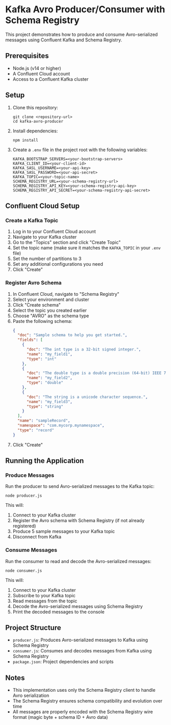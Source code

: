 # Kafka Avro Producer/Consumer with Schema Registry

This project demonstrates how to produce and consume Avro-serialized messages using Confluent Kafka and Schema Registry.

## Prerequisites

- Node.js (v14 or higher)
- A Confluent Cloud account
- Access to a Confluent Kafka cluster

## Setup

1. Clone this repository:
    ```
    git clone <repository-url>
    cd kafka-avro-producer
    ```

2. Install dependencies:
   ```
   npm install
   ```

3. Create a `.env` file in the project root with the following variables:
   ```
   KAFKA_BOOTSTRAP_SERVERS=<your-bootstrap-servers>
   KAFKA_CLIENT_ID=<your-client-id>
   KAFKA_SASL_USERNAME=<your-api-key>
   KAFKA_SASL_PASSWORD=<your-api-secret>
   KAFKA_TOPIC=<your-topic-name>
   SCHEMA_REGISTRY_URL=<your-schema-registry-url>
   SCHEMA_REGISTRY_API_KEY=<your-schema-registry-api-key>
   SCHEMA_REGISTRY_API_SECRET=<your-schema-registry-api-secret>
   ```

## Confluent Cloud Setup

### Create a Kafka Topic

1. Log in to your Confluent Cloud account
2. Navigate to your Kafka cluster
3. Go to the "Topics" section and click "Create Topic"
4. Set the topic name (make sure it matches the `KAFKA_TOPIC` in your `.env` file)
5. Set the number of partitions to 3
6. Set any additional configurations you need
7. Click "Create"

### Register Avro Schema

1. In Confluent Cloud, navigate to "Schema Registry"
2. Select your environment and cluster
3. Click "Create schema"
4. Select the topic you created earlier
5. Choose "AVRO" as the schema type
6. Paste the following schema:
   ```json
   {
     "doc": "Sample schema to help you get started.",
     "fields": [
       {
         "doc": "The int type is a 32-bit signed integer.",
         "name": "my_field1",
         "type": "int"
       },
       {
         "doc": "The double type is a double precision (64-bit) IEEE 754 floating-point number.",
         "name": "my_field2",
         "type": "double"
       },
       {
         "doc": "The string is a unicode character sequence.",
         "name": "my_field3",
         "type": "string"
       }
     ],
     "name": "sampleRecord",
     "namespace": "com.mycorp.mynamespace",
     "type": "record"
   }
   ```
7. Click "Create"

## Running the Application

### Produce Messages

Run the producer to send Avro-serialized messages to the Kafka topic:

```
node producer.js
```

This will:
1. Connect to your Kafka cluster
2. Register the Avro schema with Schema Registry (if not already registered)
3. Produce 5 sample messages to your Kafka topic
4. Disconnect from Kafka

### Consume Messages

Run the consumer to read and decode the Avro-serialized messages:

```
node consumer.js
```

This will:
1. Connect to your Kafka cluster
2. Subscribe to your Kafka topic
3. Read messages from the topic
4. Decode the Avro-serialized messages using Schema Registry
5. Print the decoded messages to the console

## Project Structure

- `producer.js`: Produces Avro-serialized messages to Kafka using Schema Registry
- `consumer.js`: Consumes and decodes messages from Kafka using Schema Registry
- `package.json`: Project dependencies and scripts

## Notes

- This implementation uses only the Schema Registry client to handle Avro serialization
- The Schema Registry ensures schema compatibility and evolution over time
- All messages are properly encoded with the Schema Registry wire format (magic byte + schema ID + Avro data)
